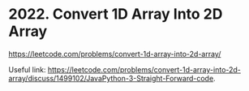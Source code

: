# 2022. Convert 1D Array Into 2D Array

https://leetcode.com/problems/convert-1d-array-into-2d-array/

Useful link: 
https://leetcode.com/problems/convert-1d-array-into-2d-array/discuss/1499102/JavaPython-3-Straight-Forward-code. 